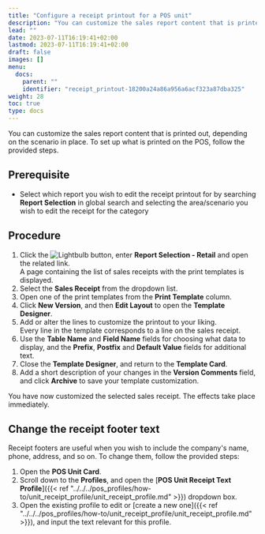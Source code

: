 ```yaml
---
title: "Configure a receipt printout for a POS unit"
description: "You can customize the sales report content that is printed out, depending on the scenario in place."
lead: ""
date: 2023-07-11T16:19:41+02:00
lastmod: 2023-07-11T16:19:41+02:00
draft: false
images: []
menu:
  docs:
    parent: ""
    identifier: "receipt_printout-18200a24a86a956a6acf323a87dba325"
weight: 28
toc: true
type: docs
---
```


You can customize the sales report content that is printed out, depending on the scenario in place. To set up what is printed on the POS, follow the provided steps.

## Prerequisite

 - Select which report you wish to edit the receipt printout for by searching **Report Selection** in global search and selecting the area/scenario you wish to edit the receipt for the category

## Procedure

1. Click the ![Lightbulb](Lightbulb_icon.PNG) button, enter **Report Selection - Retail** and open the related link.       
   A page containing the list of sales receipts with the print templates is displayed. 
2. Select the **Sales Receipt** from the dropdown list. 
3. Open one of the print templates from the **Print Template** column.  
4. Click **New Version**, and then **Edit Layout** to open the **Template Designer**.
5. Add or alter the lines to customize the printout to your liking.    
   Every line in the template corresponds to a line on the sales receipt.
6. Use the **Table Name** and **Field Name** fields for choosing what data to display, and the **Prefix**, **Postfix** and **Default Value** fields for additional text.
7. Close the **Template Designer**, and return to the **Template Card**. 
8. Add a short description of your changes in the **Version Comments** field, and click **Archive** to save your template customization.

 You have now customized the selected sales receipt. The effects take place immediately.

## Change the receipt footer text

Receipt footers are useful when you wish to include the company's name, phone, address, and so on. To change them, follow the provided steps:

1. Open the **POS Unit Card**. 
2. Scroll down to the **Profiles**, and open the [**POS Unit Receipt Text Profile**]({{< ref "../../../pos_profiles/how-to/unit_receipt_profile/unit_receipt_profile.md" >}}) dropdown box.
3. Open the existing profile to edit or [create a new one]({{< ref "../../../pos_profiles/how-to/unit_receipt_profile/unit_receipt_profile.md" >}}), and input the text relevant for this profile.
